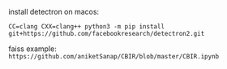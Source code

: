 install detectron on macos:

`CC=clang CXX=clang++ python3 -m pip install git+https://github.com/facebookresearch/detectron2.git`

faiss example:
`
https://github.com/aniketSanap/CBIR/blob/master/CBIR.ipynb
`
